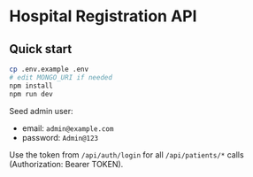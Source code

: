 # Hospital Registration API

## Quick start
```bash
cp .env.example .env
# edit MONGO_URI if needed
npm install
npm run dev
```
Seed admin user:
- email: `admin@example.com`
- password: `Admin@123`

Use the token from `/api/auth/login` for all `/api/patients/*` calls (Authorization: Bearer TOKEN).
